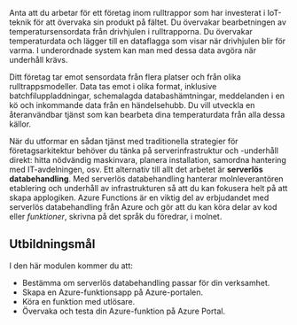 Anta att du arbetar för ett företag inom rulltrappor som har investerat i IoT-teknik för att övervaka sin produkt på fältet. Du övervakar bearbetningen av temperatursensordata från drivhjulen i rulltrapporna. Du övervakar temperaturdata och lägger till en dataflagga som visar när drivhjulen blir för varma. I underordnade system kan man med dessa data avgöra när underhåll krävs.

Ditt företag tar emot sensordata från flera platser och från olika rulltrappsmodeller. Data tas emot i olika format, inklusive batchfiluppladdningar, schemalagda databashämtningar, meddelanden i en kö och inkommande data från en händelsehubb. Du vill utveckla en återanvändbar tjänst som kan bearbeta dina temperaturdata från alla dessa källor.

När du utformar en sådan tjänst med traditionella strategier för företagsarkitektur behöver du tänka på serverinfrastruktur och -underhåll direkt: hitta nödvändig maskinvara, planera installation, samordna hantering med IT-avdelningen, osv. Ett alternativ till allt det arbetet är **serverlös databehandling**. Med serverlös databehandling hanterar molnleverantören etablering och underhåll av infrastrukturen så att du kan fokusera helt på att skapa applogiken. Azure Functions är en viktig del av erbjudandet med serverlös databehandling från Azure och gör att du kan köra delar av kod eller *funktioner*, skrivna på det språk du föredrar, i molnet.

## <a name="learning-objectives"></a>Utbildningsmål

I den här modulen kommer du att:

- Bestämma om serverlös databehandling passar för din verksamhet.
- Skapa en Azure-funktionsapp på Azure-portalen.
- Köra en funktion med utlösare.
- Övervaka och testa din Azure-funktion på Azure Portal.
